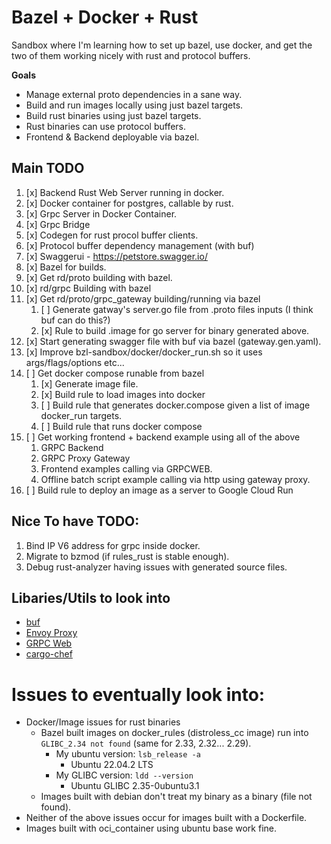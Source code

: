 # Bazel + Docker + Rust

Sandbox where I'm learning how to set up bazel, use docker, and get the two of
them working nicely with rust and protocol buffers.

**Goals**

* Manage external proto dependencies in a sane way.
* Build and run images locally using just bazel targets.
* Build rust binaries using just bazel targets.
* Rust binaries can use protocol buffers.
* Frontend & Backend deployable via bazel.

## Main TODO

1. [x] Backend Rust Web Server running in docker.
2. [x] Docker container for postgres, callable by rust.
3. [x] Grpc Server in Docker Container.
4. [x] Grpc Bridge
5. [x] Codegen for rust procol buffer clients.
6. [x] Protocol buffer dependency management (with buf)
7. [x] Swaggerui - https://petstore.swagger.io/
8. [x] Bazel for builds.
9. [x] Get rd/proto building with bazel.
10. [x] rd/grpc Building with bazel
11. [x] Get rd/proto/grpc_gateway building/running via bazel
    1.  [ ] Generate gatway's server.go file from .proto files inputs (I think buf can do this?) 
    2.  [x] Rule to build .image for go server for binary generated above.
12. [x] Start generating swagger file with buf via bazel (gateway.gen.yaml).
13. [x] Improve bzl-sandbox/docker/docker_run.sh so it uses args/flags/options etc...
14. [ ] Get docker compose runable from bazel
    1. [x] Generate image file.
    2. [x] Build rule to load images into docker
    3. [ ] Build rule that generates docker.compose given a list of image docker_run targets.
    4. [ ] Build rule that runs docker compose
15. [ ] Get working frontend + backend example using all of the above
    1.  GRPC Backend
    2.  GRPC Proxy Gateway
    3.  Frontend examples calling via GRPCWEB.
    4.  Offline batch script example calling via http using gateway proxy.
16. [ ] Build rule to deploy an image as a server to Google Cloud Run

## Nice To have TODO:

1. Bind IP V6 address for grpc inside docker.
2. Migrate to bzmod (if rules_rust is stable enough).
3. Debug rust-analyzer having issues with generated source files.

## Libaries/Utils to look into

* [buf](https://github.com/bufbuild/buf)
* [Envoy Proxy](https://www.envoyproxy.io/docs/envoy/latest/intro/what_is_envoy)
* [GRPC Web](https://grpc.io/docs/platforms/web/quickstart/)
* [cargo-chef](https://github.com/LukeMathWalker/cargo-chef)


# Issues to eventually look into:

* Docker/Image issues for rust binaries
  * Bazel built images on docker_rules (distroless_cc image) run into `GLIBC_2.34 not found` (same for 2.33, 2.32... 2.29).
    * My ubuntu version: `lsb_release -a`
      * Ubuntu 22.04.2 LTS
    * My GLIBC version: `ldd --version`
      * Ubuntu GLIBC 2.35-0ubuntu3.1
  * Images built with debian don't treat my binary as a binary (file not found).
* Neither of the above issues occur for images built with a Dockerfile.
* Images built with oci_container using ubuntu base work fine.